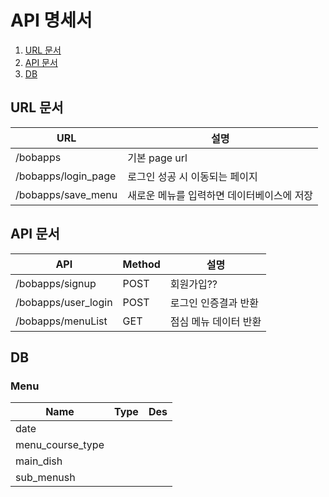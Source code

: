 # API 명세서


1. [URL 문서](#URL-문서)
2. [API 문서](#API-문서)
3. [DB](#DB)

## URL 문서 

| URL               | 설명                                 |
| ----------------- | ------------------------------------ |
| /bobapps          | 기본 page url                        |
| /bobapps/login_page| 로그인 성공 시 이동되는 페이지     |
| /bobapps/save_menu|새로운 메뉴를 입력하면 데이터베이스에 저장|



## API 문서 

| API               |Method|설명 |
| ----------------- |------| ---------------------- |
| /bobapps/signup   |POST| 회원가입?? |
| /bobapps/user_login| POST| 로그인 인증결과 반환 |
| /bobapps/menuList |GET| 점심 메뉴 데이터 반환|


## DB

### Menu
| Name  | Type | Des |
| ------|------ |------|
| date |  |  |
| menu_course_type | | |
| main_dish | | |
| sub_menush | | |
